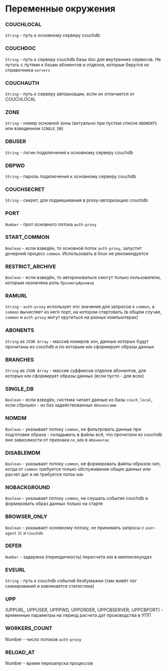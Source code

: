 # Переменные окружения

### COUCHLOCAL
`String` - путь к основному серверу couchdb

### COUCHDOC
`String` - путь к серверу couchdb базы doc для внутренних сервисов. Не путать с путями к базам абонентов и отделов, которые берутся из справочника `servers`

### COUCHAUTH
`String` - путь к серверу авторизации, если он отличается от COUCHLOCAL

### ZONE
`String` - номер основной зоны (актуально при пустом списке `ABONENTS` или взведенном `SINGLE_DB`)

### DBUSER
`String` - логин подключения к основному серверу couchdb

### DBPWD
`String` - пароль подключения к основному серверу couchdb

### COUCHSECRET
`String` - секрет, для подмешивания в proxy-авторизацию couchdb

### PORT
`Number` - прот основного потока `auth-proxy`

### START_COMMON
`Boolean` - если взведён, то основной поток `auth-proxy`, запустит дочерний процесс `common`. Использовать в linux не рекомендуется

### RESTRICT_ARCHIVE
`Boolean` - если взведён, то авторизоваться смогут только пользователи, которым назначена роль `ПросмотрАрхивов`

### RAMURL
`String` - `auth-proxy` использует это значение для запросов к `common`, а `common` вычисляет из него порт, на котором стартовать (в общем случае, `common` и `auth-proxy` могут крутиться на разных компьютерах)

### ABONENTS
`String` as `JSON Array` - массив номеров зон, данные которых будут прочитаны из couchdb и по которым `mdm` сформирует образы данных

### BRANCHES
`String` as `JSON Array` - массив суффиксов отделов абонентов, для которых `mdm` сформирует образы данных (если пусто - для всех)

### SINGLE_DB
`Boolean` - если взведён, система читает данные из базы `couch_local`, если сброшен - из баз задействованных `Абонентами`

### NOMDM
`Boolean` - указывает потоку `common`, не фильтровать данные при подготовке образа - складывать в файлы всё, что прочитали из couchdb вне зависимости от признака `no_mdm` в `Абонентах`

### DISABLEMDM
`Boolean` - указывает потоку `common`, не формировать файлы образов ram, когда от `common` требуется только обслуживание общих данных или расчет дат и не требуется поток `mdm`

### NOBACKGROUND
`Boolean` - указывает потоку `common`, не слушать события couchdb и формировать образ данных только на старте

### BROWSER_ONLY
`Boolean` - указывает основному потоку, не принимать запросы c `user-agent` `1С` и `Couchdb`

### DEFER
`Number` - задержка (периодичность) пересчета `mdm` в миллисекундах

### EVEURL
`String` - путь к couchdb событий безбумажки (там живёт лог сканирований и извлекается статистика)

### UPP
(UPPURL, UPPUSER, UPPPWD, UPPORDER, UPPCBSERVER, UPPCBPORT) - временные параметры на период расчета дат производства в УПП

### WORKERS_COUNT
Number - число потоков `auth-proxy`

### RELOAD_AT
Number - время перезапуска процессов
